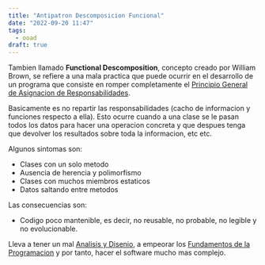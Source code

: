 ```yaml
---
title: "Antipatron Descomposicion Funcional"
date: "2022-09-20 11:47"
tags: 
  - ooad
draft: true
---
```

Tambien llamado **Functional Descomposition**, concepto creado por William Brown, se refiere a una mala practica que puede ocurrir en el desarrollo de un programa que consiste en romper completamente el [Principio General de Asignacion de Responsabilidades](notes/Principio%20General%20de%20Asignacion%20de%20Responsabilidades.md). 

Basicamente es no repartir las responsabilidades (cacho de informacion y funciones respecto a ella). Esto ocurre cuando a una clase se le pasan todos los datos para hacer una operacion concreta y que despues tenga que devolver los resultados sobre toda la informacion, etc etc.

Algunos sintomas son:
- Clases con un solo metodo 
- Ausencia de herencia y polimorfismo
- Clases con muchos miembros estaticos
- Datos saltando entre metodos

Las consecuencias son:
- Codigo poco mantenible, es decir, no reusable, no probable, no legible y no evolucionable. 

Lleva a tener un mal [Analisis y Disenio](notes/Analisis%20y%20Disenio.md), a empeorar los [Fundamentos de la Programacion](notes/Fundamentos%20de%20la%20Programacion.md) y por tanto, hacer el software mucho mas complejo.
